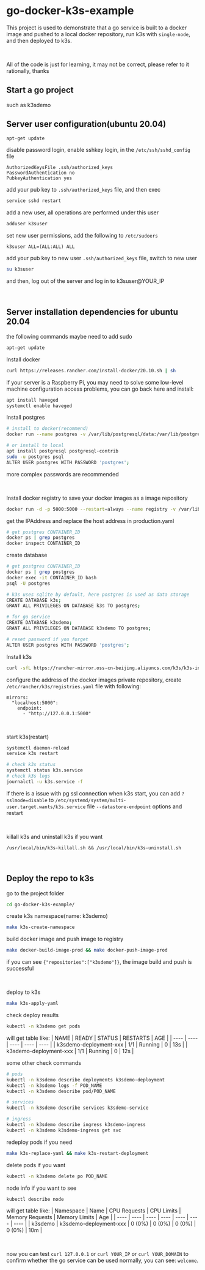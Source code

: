 # go-docker-k3s-example

This project is used to demonstrate that a go service is built to a docker image and pushed to a local docker repository, run k3s with ```single-node```, and then deployed to k3s.

<br/>

All of the code is just for learning, it may not be correct, please refer to it rationally, thanks

## Start a go project

such as k3sdemo

## Server user configuration(ubuntu 20.04)

```bash
apt-get update
```

disable password login, enable sshkey login, in the ```/etc/ssh/sshd_config``` file
```
AuthorizedKeysFile .ssh/authorized_keys
PasswordAuthentication no
PubkeyAuthentication yes
```

add your pub key to ```.ssh/authorized_keys``` file, and then exec
```bash
service sshd restart
```

add a new user, all operations are performed under this user
```bash
adduser k3suser
```

set new user permissions, add the following to ```/etc/sudoers```
```
k3suser ALL=(ALL:ALL) ALL
```

add your pub key to new user ```.ssh/authorized_keys``` file, switch to new user
```bash
su k3suser
```

and then, log out of the server and log in to k3suser@YOUR_IP

<br/>

## Server installation dependencies for ubuntu 20.04

the following commands maybe need to add sudo

```bash
apt-get update
```

Install docker
```bash
curl https://releases.rancher.com/install-docker/20.10.sh | sh
```

if your server is a Raspberry Pi, you may need to solve some low-level machine configuration access problems, you can go back here and install:
```bash
apt install haveged 
systemctl enable haveged
```

Install postgres
```bash
# install to docker(recommend)
docker run --name postgres -v /var/lib/postgresql/data:/var/lib/postgresql/data -e POSTGRES_PASSWORD=postgres -p 5432:5432 -d --restart=always postgres:latest

# or install to local
apt install postgresql postgresql-contrib
sudo -u postgres psql
ALTER USER postgres WITH PASSWORD 'postgres';
```
more complex passwords are recommended

<br/>

Install docker registry to save your docker images as a image repository
```bash
docker run -d -p 5000:5000 --restart=always --name registry -v /var/lib/registry/data:/var/lib/registry registry:2
```


get the IPAddress and replace the host address in production.yaml
```bash
# get postgres CONTAINER_ID
docker ps | grep postgres
docker inspect CONTAINER_ID
```

create database
```bash
# get postgres CONTAINER_ID
docker ps | grep postgres
docker exec -it CONTAINER_ID bash
psql -U postgres

# k3s uses sqlite by default, here postgres is used as data storage
CREATE DATABASE k3s;
GRANT ALL PRIVILEGES ON DATABASE k3s TO postgres;

# for go service
CREATE DATABASE k3sdemo;
GRANT ALL PRIVILEGES ON DATABASE k3sdemo TO postgres;

# reset password if you forget
ALTER USER postgres WITH PASSWORD 'postgres';
```

Install k3s
```bash
curl -sfL https://rancher-mirror.oss-cn-beijing.aliyuncs.com/k3s/k3s-install.sh | INSTALL_K3S_MIRROR=cn INSTALL_K3S_SKIP_START=true sh -s - server --docker --datastore-endpoint="postgres://postgres:postgres@localhost:5432/k3s?sslmode=disable" --etcd-disable-snapshots
```

configure the address of the docker images private repository, create ```/etc/rancher/k3s/registries.yaml``` file with following:
```
mirrors: 
  "localhost:5000": 
    endpoint: 
      - "http://127.0.0.1:5000"
```
<br/>

start k3s(restart)
```bash
systemctl daemon-reload
service k3s restart

# check k3s status
systemctl status k3s.service
# check k3s logs
journalctl -u k3s.service -f
```
if there is a issue with pg ssl connection when k3s start, you can add ```?sslmode=disable``` to ```/etc/systemd/system/multi-user.target.wants/k3s.service``` file ```--datastore-endpoint``` options and restart

<br/>

killall k3s and uninstall k3s if you want
```
/usr/local/bin/k3s-killall.sh && /usr/local/bin/k3s-uninstall.sh
```

<br/>

## Deploy the repo to k3s

go to the project folder
```bash
cd go-docker-k3s-example/
```

create k3s namespace(name: k3sdemo)
```bash
make k3s-create-namespace
```

build docker image and push image to registry
```bash
make docker-build-image-prod && make docker-push-image-prod
```
if you can see ```{"repositories":["k3sdemo"]}```, the image build and push is successful

<br/>

deploy to k3s 
```bash
make k3s-apply-yaml
```

check deploy results
```bash
kubectl -n k3sdemo get pods
```
will get table like:
| NAME | READY | STATUS | RESTARTS | AGE |
| ---- | ---- | ---- | ---- | ---- |
| k3sdemo-deployment-xxx | 1/1 | Running | 0 | 13s |
| k3sdemo-deployment-xxx | 1/1 | Running | 0 | 12s |

some other check commands
```bash
# pods
kubectl -n k3sdemo describe deployments k3sdemo-deployment
kubectl -n k3sdemo logs -f POD_NAME
kubectl -n k3sdemo describe pod/POD_NAME

# services
kubectl -n k3sdemo describe services k3sdemo-service

# ingress
kubectl -n k3sdemo describe ingress k3sdemo-ingress
kubectl -n k3sdemo k3sdemo-ingress get svc 
```

redeploy pods if you need
```bash
make k3s-replace-yaml && make k3s-restart-deployment
```

delete pods if you want
```bash
kubectl -n k3sdemo delete po POD_NAME
```

node info if you want to see
```bash
kubectl describe node
```
will get table like:
| Namespace | Name | CPU Requests | CPU Limits | Memory Requests | Memory Limits | Age |
| ---- | ---- | ---- | ---- | ---- | ---- | ---- |
| k3sdemo | k3sdemo-deployment-xxx | 0 (0%) | 0 (0%) | 0 (0%) | 0 (0%) | 10m |

<br/>

now you can test ```curl 127.0.0.1``` or ```curl YOUR_IP``` or ```curl YOUR_DOMAIN``` to confirm whether the go service can be used normally, you can see: ```welcome```.
